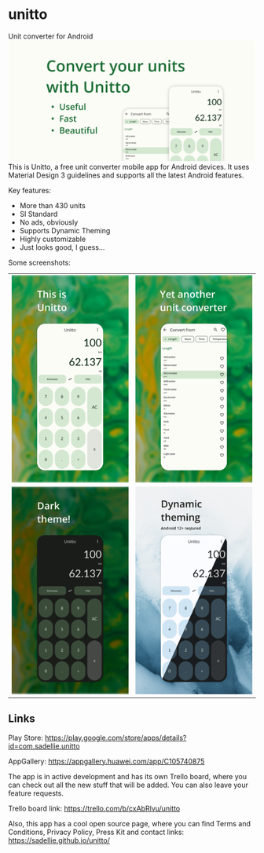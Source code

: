 # unitto
Unit converter for Android
![Feature](./content/feature.png)
This is Unitto, a free unit converter mobile app for Android devices. It uses Material Design 3 guidelines and supports all the latest Android features.

Key features:
- More than 430 units
- SI Standard
- No ads, obviously
- Supports Dynamic Theming
- Highly customizable
- Just looks good, I guess…

Some screenshots:

|                                   |                                   |
|-----------------------------------|:---------------------------------:|
| ![Feature](./content/screen1.png) | ![Feature](./content/screen2.png) |
| ![Feature](./content/screen3.png) | ![Feature](./content/screen4.png) |


## Links
Play Store: https://play.google.com/store/apps/details?id=com.sadellie.unitto

AppGallery: https://appgallery.huawei.com/app/C105740875

The app is in active development and has its own Trello board, where you can check out all the new stuff that will be added. You can also leave your feature requests.

Trello board link: https://trello.com/b/cxAbRlvu/unitto

Also, this app has a cool open source page, where you can find Terms and Conditions, Privacy Policy, Press Kit and contact links:
https://sadellie.github.io/unitto/
